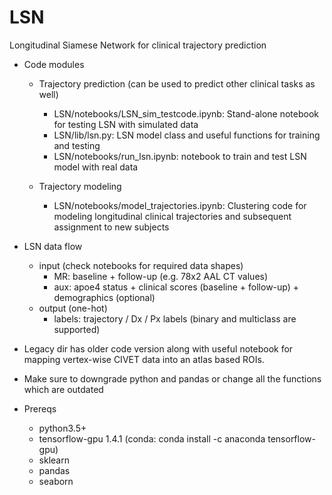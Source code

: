 # LSN
Longitudinal Siamese Network for clinical trajectory prediction 
- Code modules
  - Trajectory prediction 
  (can be used to predict other clinical tasks as well) 
    -  LSN/notebooks/LSN_sim_testcode.ipynb: Stand-alone notebook for testing LSN with simulated data
    -  LSN/lib/lsn.py: LSN model class and useful functions for training and testing
    -  LSN/notebooks/run_lsn.ipynb: notebook to train and test LSN model with real data
    
  - Trajectory modeling  
    -  LSN/notebooks/model_trajectories.ipynb: Clustering code for modeling longitudinal clinical trajectories and subsequent assignment to new subjects 
    
- LSN data flow
    -  input (check notebooks for required data shapes) 
        - MR: baseline + follow-up (e.g. 78x2 AAL CT values) 
        - aux: apoe4 status + clinical scores (baseline + follow-up) + demographics (optional)      
    -  output (one-hot) 
        - labels: trajectory / Dx / Px labels (binary and multiclass are supported) 
        
- Legacy dir has older code version along with useful notebook for mapping vertex-wise CIVET data into an atlas based ROIs. 

- Make sure to downgrade python and pandas or change all the functions which are outdated
  
- Prereqs 
  - python3.5+
  - tensorflow-gpu 1.4.1 (conda: conda install -c anaconda tensorflow-gpu)
  - sklearn
  - pandas
  - seaborn 

  
